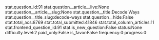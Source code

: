 stat.question_id:91
stat.question__article__live:None
stat.question__article__slug:None
stat.question__title:Decode Ways
stat.question__title_slug:decode-ways
stat.question__hide:False
stat.total_acs:8769
stat.total_submitted:41846
stat.total_column_articles:11
stat.frontend_question_id:91
stat.is_new_question:False
status:None
difficulty.level:2
paid_only:False
is_favor:False
frequency:0
progress:0

